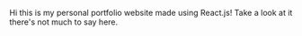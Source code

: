 Hi this is my personal portfolio website made using React.js!
Take a look at it there's not much to say here. 

